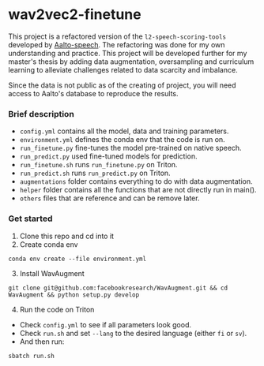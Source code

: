 # wav2vec2-finetune

This project is a refactored version of the `l2-speech-scoring-tools` developed by [Aalto-speech](https://github.com/aalto-speech/l2-speech-scoring-tools). The refactoring was done for my own understanding and practice. This project will be developed further for my master's thesis by adding data augmentation, oversampling and curriculum learning to alleviate challenges related to data scarcity and imbalance. 

Since the data is not public as of the creating of project, you will need access to Aalto's database to reproduce the results.

### Brief description
- `config.yml` contains all the model, data and training parameters.
- `environment.yml` defines the conda env that the code is run on.
- `run_finetune.py` fine-tunes the model pre-trained on native speech. 
- `run_predict.py` used fine-tuned models for prediction. 
- `run_finetune.sh` runs `run_finetune.py` on Triton.
- `run_predict.sh` runs `run_predict.py` on Triton.
- `augmentations` folder contains everything to do with data augmentation. 
- `helper` folder contains all the functions that are not directly run in main(). 
- `others` files that are reference and can be remove later. 

### Get started 
1. Clone this repo and cd into it
2. Create conda env 
```
conda env create --file environment.yml
```
3. Install WavAugment 
```
git clone git@github.com:facebookresearch/WavAugment.git && cd WavAugment && python setup.py develop
```
4. Run the code on Triton
- Check `config.yml` to see if all parameters look good. 
- Check `run.sh` and set `--lang` to the desired language (either `fi` or `sv`).
- And then run: 
```
sbatch run.sh
```
